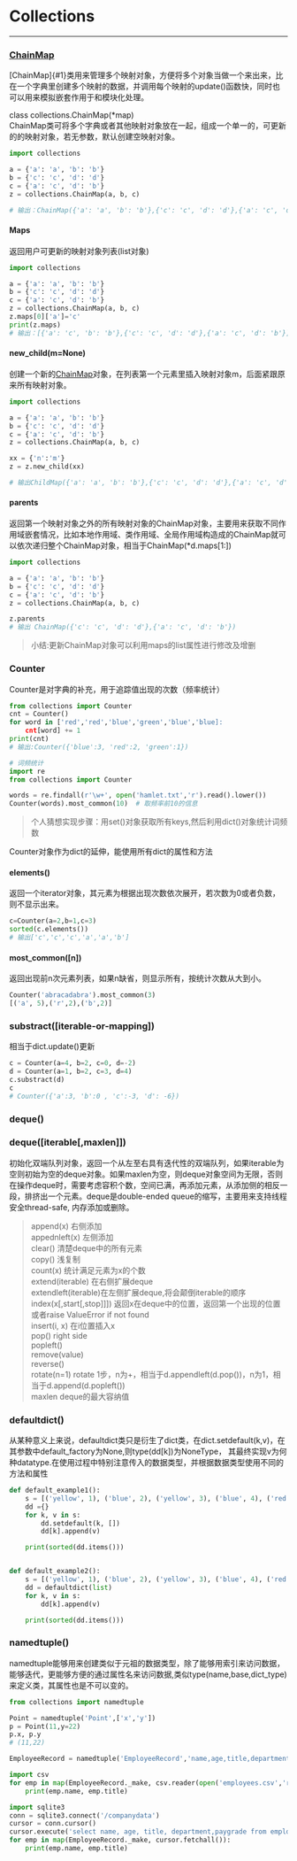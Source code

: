 # Collections

---

### [ChainMap](#chainmap)

\[ChainMap\]{\#1}类用来管理多个映射对象，方便将多个对象当做一个来出来，比在一个字典里创建多个映射的数据，并调用每个映射的update\(\)函数快，同时也可以用来模拟嵌套作用于和模块化处理。

class collections.ChainMap\(\*map\)  
ChainMap类可将多个字典或者其他映射对象放在一起，组成一个单一的，可更新的的映射对象，若无参数，默认创建空映射对象。

```py
import collections

a = {'a': 'a', 'b': 'b'}
b = {'c': 'c', 'd': 'd'}
c = {'a': 'c', 'd': 'b'}
z = collections.ChainMap(a, b, c)

# 输出：ChainMap({'a': 'a', 'b': 'b'},{'c': 'c', 'd': 'd'},{'a': 'c', 'd': 'b'})
```

#### Maps

返回用户可更新的映射对象列表\(list对象\)

```py
import collections

a = {'a': 'a', 'b': 'b'}
b = {'c': 'c', 'd': 'd'}
c = {'a': 'c', 'd': 'b'}
z = collections.ChainMap(a, b, c)
z.maps[0]['a']='c'
print(z.maps)
# 输出：[{'a': 'c', 'b': 'b'},{'c': 'c', 'd': 'd'},{'a': 'c', 'd': 'b'}]
```

#### new\_child\(m=None\)

创建一个新的[ChainMap](#1)对象，在列表第一个元素里插入映射对象m，后面紧跟原来所有映射对象。

```py
import collections

a = {'a': 'a', 'b': 'b'}
b = {'c': 'c', 'd': 'd'}
c = {'a': 'c', 'd': 'b'}
z = collections.ChainMap(a, b, c)

xx = {'n':'m'}
z = z.new_child(xx)

# 输出ChildMap({'a': 'a', 'b': 'b'},{'c': 'c', 'd': 'd'},{'a': 'c', 'd': 'b'},{'n':'m'})
```

#### parents

返回第一个映射对象之外的所有映射对象的ChainMap对象，主要用来获取不同作用域嵌套情况，比如本地作用域、类作用域、全局作用域构造成的ChainMap就可以依次递归整个ChainMap对象，相当于ChainMap\(\*d.maps\[1:\]\)

```py
import collections

a = {'a': 'a', 'b': 'b'}
b = {'c': 'c', 'd': 'd'}
c = {'a': 'c', 'd': 'b'}
z = collections.ChainMap(a, b, c)

z.parents
# 输出 ChainMap({'c': 'c', 'd': 'd'},{'a': 'c', 'd': 'b'})
```

> 小结:更新ChainMap对象可以利用maps的list属性进行修改及增删

### Counter

Counter是对字典的补充，用于追踪值出现的次数（频率统计）

```py
from collections import Counter
cnt = Counter()
for word in ['red','red','blue','green','blue','blue]:
    cnt[word] += 1
print(cnt)
# 输出:Counter({'blue':3, 'red':2, 'green':1})
```

```py
# 词频统计
import re
from collections import Counter

words = re.findall(r'\w+', open('hamlet.txt','r').read().lower())
Counter(words).most_common(10)  # 取频率前10的信息
```

> 个人猜想实现步骤：用set\(\)对象获取所有keys,然后利用dict\(\)对象统计词频数

Counter对象作为dict的延伸，能使用所有dict的属性和方法

#### elements\(\)

返回一个iterator对象，其元素为根据出现次数依次展开，若次数为0或者负数，则不显示出来。

```py
c=Counter(a=2,b=1,c=3)
sorted(c.elements())
# 输出['c','c','c','a','a','b']
```

#### most\_common\(\[n\]\)

返回出现前n次元素列表，如果n缺省，则显示所有，按统计次数从大到小。

```py
Counter('abracadabra').most_common(3)
[('a', 5),('r',2),('b',2)]
```

### substract\(\[iterable-or-mapping\]\)

相当于dict.update\(\)更新

```py
c = Counter(a=4, b=2, c=0, d=-2)
d = Counter(a=1, b=2, c=3, d=4)
c.substract(d)
c
# Counter({'a':3, 'b':0 , 'c':-3, 'd': -6})
```

### deque\(\)

### deque\(\[iterable\[,maxlen\]\]\)

初始化双端队列对象，返回一个从左至右具有迭代性的双端队列，如果iterable为空则初始为空的deque对象。如果maxlen为空，则deque对象空间为无限，否则在操作deque时，需要考虑容积个数，空间已满，再添加元素，从添加侧的相反一段，排挤出一个元素。deque是double-ended queue的缩写，主要用来支持线程安全thread-safe, 内存添加或删除。

> append\(x\) 右侧添加  
> appednleft\(x\) 左侧添加  
> clear\(\) 清楚deque中的所有元素  
> copy\(\) 浅复制  
> count\(x\)  统计满足元素为x的个数  
> extend\(iterable\) 在右侧扩展deque  
> extendleft\(iterable\)在左侧扩展deque,将会颠倒iterable的顺序  
> index\(x\[,start\[,stop\]\]\]\) 返回x在deque中的位置，返回第一个出现的位置或者raise ValueError if not found  
> insert\(i, x\) 在i位置插入x  
> pop\(\) right side  
> popleft\(\)  
> remove\(value\)   
> reverse\(\)  
> rotate\(n=1\) rotate 1步，n为+，相当于d.appendleft\(d.pop\(\)\)，n为1，相当于d.append\(d.popleft\(\)\)  
> maxlen deque的最大容纳值

### defaultdict\(\)

从某种意义上来说，defaultdict类只是衍生了dict类，在dict.setdefault\(k,v\)，在其参数中default\_factory为None,则type\(dd\[k\]\)为NoneType， 其最终实现v为何种datatype.在使用过程中特别注意传入的数据类型，并根据数据类型使用不同的方法和属性

```py
def default_example1():
    s = [('yellow', 1), ('blue', 2), ('yellow', 3), ('blue', 4), ('red', 1)]
    dd ={}
    for k, v in s:
        dd.setdefault(k, [])
        dd[k].append(v)

    print(sorted(dd.items()))


def default_example2():
    s = [('yellow', 1), ('blue', 2), ('yellow', 3), ('blue', 4), ('red', 1)]
    dd = defaultdict(list)
    for k, v in s:
        dd[k].append(v)

    print(sorted(dd.items()))
```

### namedtuple\(\)

namedtuple能够用来创建类似于元祖的数据类型，除了能够用索引来访问数据，能够迭代，更能够方便的通过属性名来访问数据,类似type\(name,base,dict\_type\)来定义类，其属性也是不可以变的。

```py
from collections import namedtuple

Point = namedtuple('Point',['x','y'])
p = Point(11,y=22)
p.x, p.y
# (11,22)
```

```py
EmployeeRecord = namedtuple('EmployeeRecord','name,age,title,department,paygrade')

import csv
for emp in map(EmployeeRecord._make, csv.reader(open('employees.csv','rb'))):
    print(emp.name, emp.title)

import sqlite3
conn = sqlite3.connect('/companydata')
cursor = conn.cursor()
cursor.execute('select name, age, title, department,paygrade from employees')
for emp in map(EmployeeRecord._make, cursor.fetchall()):
    print(emp.name, emp.title)
```



